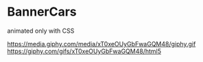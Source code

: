 # BannerCars

animated only with CSS

https://media.giphy.com/media/xT0xeOUyGbFwaGQM48/giphy.gif
https://giphy.com/gifs/xT0xeOUyGbFwaGQM48/html5

